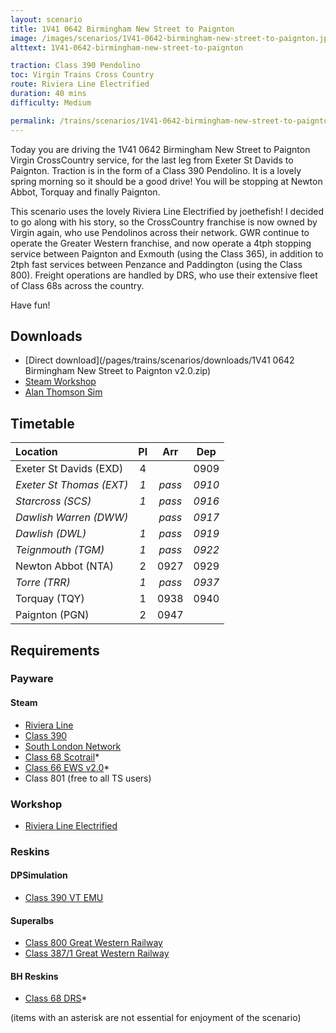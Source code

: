```yaml
---
layout: scenario
title: 1V41 0642 Birmingham New Street to Paignton
image: /images/scenarios/1V41-0642-birmingham-new-street-to-paignton.jpg
alttext: 1V41-0642-birmingham-new-street-to-paignton

traction: Class 390 Pendolino
toc: Virgin Trains Cross Country
route: Riviera Line Electrified
duration: 40 mins
difficulty: Medium

permalink: /trains/scenarios/1V41-0642-birmingham-new-street-to-paignton
---
```


Today you are driving the 1V41 0642 Birmingham New Street to Paignton Virgin CrossCountry service, for the last leg from Exeter St Davids to Paignton. Traction is in the form of a Class 390 Pendolino. It is a lovely spring morning so it should be a good drive! You will be stopping at Newton Abbot, Torquay and finally Paignton.

This scenario uses the lovely Riviera Line Electrified by joethefish! I decided to go along with his story, so the CrossCountry franchise is now owned by Virgin again, who use Pendolinos across their network. GWR continue to operate the Greater Western franchise, and now operate a 4tph stopping service between Paignton and Exmouth (using the Class 365), in addition to 2tph fast services between Penzance and Paddington (using the Class 800). Freight operations are handled by DRS, who use their extensive fleet of Class 68s across the country.

Have fun!

## Downloads

* [Direct download](/pages/trains/scenarios/downloads/1V41 0642 Birmingham New Street to Paignton v2.0.zip)
* [Steam Workshop](https://steamcommunity.com/sharedfiles/filedetails/?id=1474607185)
* [Alan Thomson Sim](https://alanthomsonsim.com/?download=1v41-0642-birmingham-new-street-to-paignton)

## Timetable

| Location                 |  Pl   |  Arr   |  Dep   |
| :----------------------- | :---: | :----: | :----: |
| Exeter St Davids (EXD)   |   4   |        |  0909  |
| *Exeter St Thomas (EXT)* |  *1*  | *pass* | *0910* |
| *Starcross (SCS)*        |  *1*  | *pass* | *0916* |
| *Dawlish Warren (DWW)*   |       | *pass* | *0917* |
| *Dawlish (DWL)*          |  *1*  | *pass* | *0919* |
| *Teignmouth (TGM)*       |  *1*  | *pass* | *0922* |
| Newton Abbot (NTA)       |   2   |  0927  |  0929  |
| *Torre (TRR)*            |  *1*  | *pass* | *0937* |
| Torquay (TQY)            |   1   |  0938  |  0940  |
| Paignton (PGN)           |   2   |  0947  |        |

## Requirements

### Payware

#### Steam

* [Riviera Line](http://store.steampowered.com/app/222632)
* [Class 390](http://store.steampowered.com/app/208343)
* [South London Network](https://store.steampowered.com/app/222638)
* [Class 68 Scotrail](http://store.steampowered.com/app/376930)*
* [Class 66 EWS v2.0](http://store.steampowered.com/app/222568)*
* Class 801 (free to all TS users)

### Workshop

* [Riviera Line Electrified](http://steamcommunity.com/workshop/filedetails/?id=564595230)

### Reskins

#### DPSimulation

* [Class 390 VT EMU](http://dpsimulation.org.uk/reskins.html#DefEMU)

#### Superalbs

* [Class 800 Great Western Railway](http://superalbs.weebly.com/class800greatwesternrailway.html)
* [Class 387/1 Great Western Railway](http://superalbs.weebly.com/class387greatwesternrailway.html)

#### BH Reskins

* [Class 68 DRS](https://www.facebook.com/photo.php?fbid=1114446985268228&set=oa.515760421890353&type=1&theater)*

(items with an asterisk are not essential for enjoyment of the scenario)
